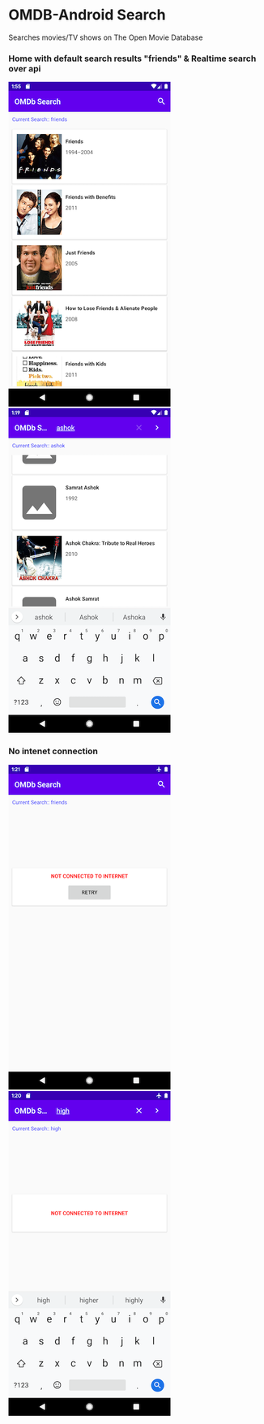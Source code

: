 # OMDB-Android Search
Searches movies/TV shows on The Open Movie Database

### Home with default search results "friends" & Realtime search over api 
![Home](https://github.com/ashok-b/OMDB-Android/blob/master/home.png)   ![Realtime search](https://github.com/ashok-b/OMDB-Android/blob/master/realtime_search.png)


### No intenet connection 
![No internet with retry](https://github.com/ashok-b/OMDB-Android/blob/master/no_internet_when_no_cache.png)    ![No internet without retry](https://github.com/ashok-b/OMDB-Android/blob/master/no_internet_during_search.png)
